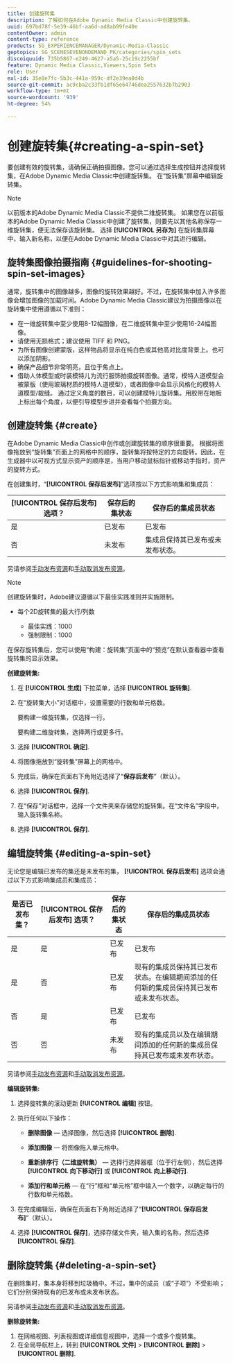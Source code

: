 ```yaml
---
title: 创建旋转集
description: 了解如何在Adobe Dynamic Media Classic中创建旋转集。
uuid: 697bd78f-5e39-46bf-aa6d-ad8ab99fe40e
contentOwner: admin
content-type: reference
products: SG_EXPERIENCEMANAGER/Dynamic-Media-Classic
geptopics: SG_SCENESEVENONDEMAND_PK/categories/spin_sets
discoiquuid: 735b5867-e249-4627-a5a5-25c19c2255bf
feature: Dynamic Media Classic,Viewers,Spin Sets
role: User
exl-id: 35e8e7fc-5b3c-441a-959c-df2e39ea0d4b
source-git-commit: ac9cba2c33fb1df65e64746dea2557632b7b2903
workflow-type: tm+mt
source-wordcount: '939'
ht-degree: 54%

---
```


# 创建旋转集{#creating-a-spin-set}

要创建有效的旋转集，请确保正确拍摄图像。您可以通过选择生成按钮并选择旋转集，在Adobe Dynamic Media Classic中创建旋转集。 在“旋转集”屏幕中编辑旋转集。

>[!NOTE]
>
>以前版本的Adobe Dynamic Media Classic不提供二维旋转集。 如果您在以前版本的Adobe Dynamic Media Classic中创建了旋转集，则要先以其他名称保存一维旋转集，便无法保存该旋转集。 选择 **[!UICONTROL 另存为]** 在旋转集屏幕中，输入新名称，以便在Adobe Dynamic Media Classic中对其进行编辑。

## 旋转集图像拍摄指南 {#guidelines-for-shooting-spin-set-images}

通常，旋转集中的图像越多，图像的旋转效果越好。不过，在旋转集中加入许多图像会增加图像的加载时间。Adobe Dynamic Media Classic建议为拍摄图像以在旋转集中使用遵循以下准则：

* 在一维旋转集中至少使用8-12幅图像，在二维旋转集中至少使用16-24幅图像。
* 请使用无损格式；建议使用 TIFF 和 PNG。
* 为所有图像创建蒙版，这样物品将显示在纯白色或其他高对比度背景上。也可以添加阴影。
* 确保产品细节非常明亮，且位于焦点上。
* 借助人体模型或时装模特儿为流行服饰拍摄旋转图像。通常，模特人道模型会被蒙版（使用玻璃材质的模特人道模型），或者图像中会显示风格化的模特人道模型/裁缝。 通过定义角度的数目，可以创建模特儿旋转集。用胶带在地板上标出每个角度，以便引导模型步进并查看每个拍摄方向。

## 创建旋转集 {#create}

在Adobe Dynamic Media Classic中创作或创建旋转集的顺序很重要。 根据将图像拖放到“旋转集”页面上的网格中的顺序，旋转集将按特定的方向旋转。因此，在生成器中以可视方式显示资产的顺序是，当用户移动鼠标指针或移动手指时，资产的旋转方式。

在创建集时，“**[!UICONTROL 保存后发布]**”选项按以下方式影响集和集成员：

| **[!UICONTROL 保存后发布]** 选项？ | 保存后的集状态 | 保存后的集成员状态 |
| --- | --- | --- |
| 是 | 已发布 | 已发布 |
| 否 | 未发布 | 集成员保持其已发布或未发布状态。 |

另请参阅[手动发布资源](publishing-files.md#manually-publishing-assets)和[手动取消发布资源](publishing-files.md#manually-unpublishing-assets)。

>[!NOTE]
>
>创建旋转集时，Adobe建议遵循以下最佳实践准则并实施限制。
>
>* 每个2D旋转集的最大行/列数
   > 
   >   * 最佳实践：1000
   >   * 强制限制：1000


在保存旋转集后，您可以使用“构建：旋转集”页面中的“预览”在默认查看器中查看旋转集的显示效果。

**创建旋转集:**

1. 在 **[!UICONTROL 生成]** 下拉菜单，选择 **[!UICONTROL 旋转集]**.
1. 在“旋转集大小”对话框中，设置需要的行数和单元格数。

   要构建一维旋转集，仅选择一行。

   要构建二维旋转集，选择两行或更多行。

1. 选择 **[!UICONTROL 确定]**.
1. 将图像拖放到“旋转集”屏幕上的网格中。
1. 完成后，确保在页面右下角附近选择了“**保存后发布**”（默认）。
1. 选择 **[!UICONTROL 保存]**.
1. 在“保存”对话框中，选择一个文件夹来存储您的旋转集。在“文件名”字段中，输入旋转集名称。
1. 选择 **[!UICONTROL 保存]**.

## 编辑旋转集 {#editing-a-spin-set}

无论您是编辑已发布的集还是未发布的集， **[!UICONTROL 保存后发布]** 选项会通过以下方式影响集成员和集成员：

| 是否已发布集？ | **[!UICONTROL 保存后发布]** 选项？ | 保存后的集状态 | 保存后的集成员状态 |
| --- | --- | --- | --- |
| 是 | 是 | 已发布 | 已发布 |
| 是 | 否 | 已发布 | 现有的集成员保持其已发布状态。在编辑期间添加的任何新的集成员保持其已发布或未发布状态。 |
| 否 | 是 | 已发布 | 已发布 |
| 否 | 否 | 未发布 | 现有的集成员以及在编辑期间添加的任何新的集成员保持其已发布或未发布状态。 |

另请参阅[手动发布资源](publishing-files.md#manually-publishing-assets)和[手动取消发布资源](publishing-files.md#manually-unpublishing-assets)。

**编辑旋转集:**

1. 选择旋转集的滚动更新 **[!UICONTROL 编辑]** 按钮。
1. 执行任何以下操作：

   * **删除图像**  — 选择图像，然后选择 **[!UICONTROL 删除]**.

   * **添加图像**  — 将图像拖入单元格中。

   * **重新排序行（二维旋转集）**  — 选择行选择器框（位于行左侧），然后选择 **[!UICONTROL 向下移动行]** 或 **[!UICONTROL 向上移动行]**.

   * **添加行和单元格**  — 在“行”框和“单元格”框中输入一个数字，以确定每行的行数和单元格数。

1. 在完成编辑后，确保在页面右下角附近选择了“**[!UICONTROL 保存后发布]**”（默认）。
1. 选择 **[!UICONTROL 保存]**，选择存储文件夹，输入集的名称，然后选择 **[!UICONTROL 保存]**.

## 删除旋转集 {#deleting-a-spin-set}

在删除集时，集本身将移到垃圾桶中。不过，集中的成员（或“子项”）不受影响；它们分别保持现有的已发布或未发布状态。

另请参阅[手动发布资源](publishing-files.md#manually-publishing-assets)和[手动取消发布资源](publishing-files.md#manually-unpublishing-assets)。

**删除旋转集:**

1. 在网格视图、列表视图或详细信息视图中，选择一个或多个旋转集。
1. 在全局导航栏上，转到 **[!UICONTROL 文件]** > **[!UICONTROL 删除]** > **[!UICONTROL 删除]**.
